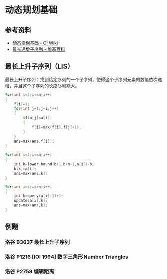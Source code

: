 # 动态规划基础

## 参考资料

- [动态规划基础 - OI Wiki](https://oi-wiki.org/dp/basic/)
- [最长递增子序列 - 维基百科](https://zh.wikipedia.org/wiki/最长递增子序列)

## 最长上升子序列（LIS）

最长上升子序列：找到给定序列的一个子序列，使得这个子序列元素的数值依次递增，并且这个子序列的长度尽可能大。

<Tabs>
<TabItem value="动态规划">

```cpp
for(int i=1;i<=n;i++)
{
    f[i]=1;
    for(int j=1;j<i;j++)
    {
        if(a[j]<a[i])
        {
            f[i]=max(f[i],f[j]+1);
        }
    }
    ans=max(ans,f[i]);
}
```

</TabItem>
<TabItem value="二分查找">

```cpp
for(int i=1;i<=n;i++)
{
    int k=lower_bound(b+1,b+n+1,a[i])-b;
    b[k]=a[i];
    ans=max(ans,k);
}
```

</TabItem>
<TabItem value="树状数组">

```cpp
for(int i=1;i<=n;i++)
{
    int k=query(a[i]-1)+1;
    update(a[i],k);
    ans=max(ans,k);
}
```

</TabItem>
</Tabs>

## 例题

### 洛谷 B3637 最长上升子序列

<Problem id="B3637" />

### 洛谷 P1216 [IOI 1994] 数字三角形 Number Triangles

<Problem id="P1216" />

### 洛谷 P2758 编辑距离

<Problem id="P2758" />

